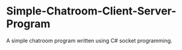 # Simple-Chatroom-Client-Server-Program
A simple chatroom program written using C# socket programming.
